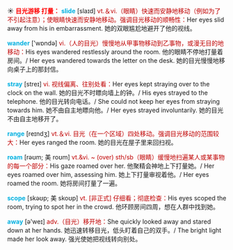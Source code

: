 ☀ <font color="red">**目光游移 打量：**</font>
<font color="sky blue">**slide**</font> [slaɪd] 
<font color="#c00000">vt.＆vi.（眼睛）快速而安静地移动（例如为了不引起注意）；使眼睛快速而安静地移动。强调目光移动的顺畅性：</font>Her eyes slid away from his in embarrassment. 她的双眼尴尬地避开了他的视线。

<font color="sky blue">**wander**</font> ['wɒndə] 
<font color="#c00000">vi.（人的目光）慢慢地从甲事物移动到乙事物，或漫无目的地移动：</font>His eyes wandered restlessly around the room. 他的眼睛不停地打量着房间。/ Her eyes wandered towards the letter on the desk. 她的目光慢慢地移向桌子上的那封信。
           
<font color="sky blue">**stray**</font> [streɪ]
<font color="#c00000">vi. 视线偏离、往别处看：</font>Her eyes kept straying over to the clock on the wall. 她的目光不时瞟向墙上的钟。/ His eyes strayed to the telephone. 他的目光转向电话。/ She could not keep her eyes from straying towards him. 她不由自主地瞟向他。/ Her eyes strayed involuntarily. 她的目光不由自主地移开了。

<font color="sky blue">**range**</font> [reɪndӡ] 
<font color="#c00000">vt.＆vi. 目光（在一个区域）四处移动。强调目光移动的范围较大：</font>Her eyes ranged the room. 她的目光在屋子里来回扫视。
           
<font color="sky blue">**roam**</font> [rəʊm; 美 roʊm]
<font color="#c00000">vt.&vi. ~ (over) sth/sb（眼睛）缓慢地扫遍某人或某事物的每一个部分：</font>His gaze roamed over her. 他聚精会神地上下打量她。/ Her eyes roamed over him, assessing him. 她上下打量审视着他。/ Her eyes roamed the room. 她将房间打量了一遍。
           
<font color="sky blue">**scope**</font> [skəʊp; 美 skoʊp]
<font color="#c00000">vt. [非正式] 仔细看；彻底检查：</font>His eyes scoped the room, trying to spot her in the crowd. 他环顾房间四周，想在人群中找到她。

<font color="sky blue">**away**</font> [ə'weɪ] 
<font color="#c00000">adv.（目光）移开地：</font>She quickly looked away and stared down at her hands. 她迅速转移目光，低头盯着自己的双手。/ The bright light made her look away. 强光使她把视线转向别处。
